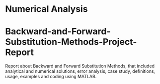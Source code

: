 # Numerical Analysis
# Backward-and-Forward-Substitution-Methods-Project-Report
Report about Backward and Forward Substitution Methods, that included  analytical and numerical solutions, error analysis, case study, definitions, usage, examples and coding using MATLAB.
